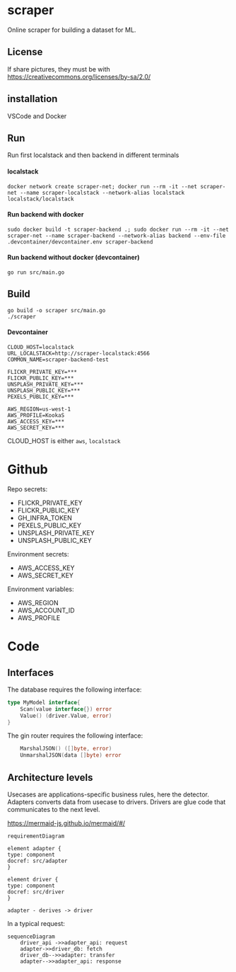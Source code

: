 # scraper

Online scraper for building a dataset for ML.

## License

If share pictures, they must be with https://creativecommons.org/licenses/by-sa/2.0/

## installation

VSCode and Docker

## Run

Run first localstack and then backend in different terminals

#### localstack
```shell
docker network create scraper-net; docker run --rm -it --net scraper-net --name scraper-localstack --network-alias localstack localstack/localstack
```
#### Run backend with docker

```shell
sudo docker build -t scraper-backend .; sudo docker run --rm -it --net scraper-net --name scraper-backend --network-alias backend --env-file .devcontainer/devcontainer.env scraper-backend
```

#### Run backend without docker (devcontainer)
    go run src/main.go

## Build

    go build -o scraper src/main.go
    ./scraper

#### Devcontainer

```
CLOUD_HOST=localstack
URL_LOCALSTACK=http://scraper-localstack:4566
COMMON_NAME=scraper-backend-test

FLICKR_PRIVATE_KEY=***
FLICKR_PUBLIC_KEY=***
UNSPLASH_PRIVATE_KEY=***
UNSPLASH_PUBLIC_KEY=***
PEXELS_PUBLIC_KEY=***

AWS_REGION=us-west-1
AWS_PROFILE=KookaS
AWS_ACCESS_KEY=***
AWS_SECRET_KEY=***
```

CLOUD_HOST is either `aws`, `localstack`

# Github

Repo secrets:
- FLICKR_PRIVATE_KEY
- FLICKR_PUBLIC_KEY
- GH_INFRA_TOKEN
- PEXELS_PUBLIC_KEY
- UNSPLASH_PRIVATE_KEY
- UNSPLASH_PUBLIC_KEY

Environment secrets:
- AWS_ACCESS_KEY
- AWS_SECRET_KEY

Environment variables:
- AWS_REGION
- AWS_ACCOUNT_ID
- AWS_PROFILE

# Code

## Interfaces

The database requires the following interface:

```go
type MyModel interface{
    Scan(value interface{}) error
    Value() (driver.Value, error)
}
```

The gin router requires the following interface:

```go
    MarshalJSON() ([]byte, error) 
    UnmarshalJSON(data []byte) error
```

## Architecture levels

Usecases are applications-specific business rules, here the detector.
Adapters converts data from usecase to drivers.
Drivers are glue code that communicates to the next level.

https://mermaid-js.github.io/mermaid/#/

```mermaid
requirementDiagram

element adapter {
type: component
docref: src/adapter
}

element driver {
type: component
docref: src/driver
}

adapter - derives -> driver
```

In a typical request:

```mermaid
sequenceDiagram
    driver_api ->>adapter_api: request
    adapter->>driver_db: fetch
    driver_db-->>adapter: transfer
    adapter-->>adapter_api: response
```